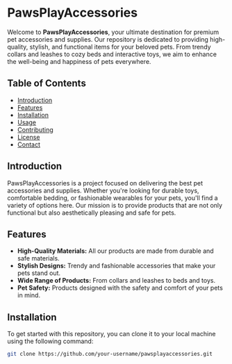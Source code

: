 # PawsPlayAccessories

Welcome to **PawsPlayAccessories**, your ultimate destination for premium pet accessories and supplies. Our repository is dedicated to providing high-quality, stylish, and functional items for your beloved pets. From trendy collars and leashes to cozy beds and interactive toys, we aim to enhance the well-being and happiness of pets everywhere.

## Table of Contents

- [Introduction](#introduction)
- [Features](#features)
- [Installation](#installation)
- [Usage](#usage)
- [Contributing](#contributing)
- [License](#license)
- [Contact](#contact)

## Introduction

PawsPlayAccessories is a project focused on delivering the best pet accessories and supplies. Whether you're looking for durable toys, comfortable bedding, or fashionable wearables for your pets, you'll find a variety of options here. Our mission is to provide products that are not only functional but also aesthetically pleasing and safe for pets.

## Features

- **High-Quality Materials:** All our products are made from durable and safe materials.
- **Stylish Designs:** Trendy and fashionable accessories that make your pets stand out.
- **Wide Range of Products:** From collars and leashes to beds and toys.
- **Pet Safety:** Products designed with the safety and comfort of your pets in mind.

## Installation

To get started with this repository, you can clone it to your local machine using the following command:

```bash
git clone https://github.com/your-username/pawsplayaccessories.git
